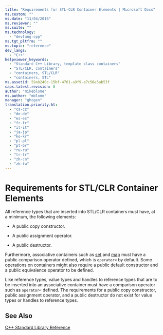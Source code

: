 ```yaml
---
title: "Requirements for STL-CLR Container Elements | Microsoft Docs"
ms.custom: ""
ms.date: "11/04/2016"
ms.reviewer: ""
ms.suite: ""
ms.technology: 
  - "devlang-cpp"
ms.tgt_pltfrm: ""
ms.topic: "reference"
dev_langs: 
  - "C++"
helpviewer_keywords: 
  - "Standard C++ Library, template class containers"
  - "STL/CLR, containers"
  - "containers, STL/CLR"
  - "containers, STL"
ms.assetid: 59ab240c-15bf-4701-a9f9-e7c56e5ab53f
caps.latest.revision: 8
author: "mikeblome"
ms.author: "mblome"
manager: "ghogen"
translation.priority.ht: 
  - "cs-cz"
  - "de-de"
  - "es-es"
  - "fr-fr"
  - "it-it"
  - "ja-jp"
  - "ko-kr"
  - "pl-pl"
  - "pt-br"
  - "ru-ru"
  - "tr-tr"
  - "zh-cn"
  - "zh-tw"
---
```

# Requirements for STL/CLR Container Elements
All reference types that are inserted into STL/CLR containers must have, at a minimum, the following elements:  
  
-   A public copy constructor.  
  
-   A public assignment operator.  
  
-   A public destructor.  
  
 Furthermore, associative containers such as [set](../dotnet/set-stl-clr.md) and [map](../dotnet/map-stl-clr.md) must have a public comparison operator defined, which is `operator<` by default. Some operations on containers might also require a public default constructor and a public equivalence operator to be defined.  
  
 Like reference types, value types and handles to reference types that are to be inserted into an associative container must have a comparison operator such as `operator<` defined. The requirements for a public copy constructor, public assignment operator, and a public destructor do not exist for value types or handles to reference types.  
  
## See Also  
 [C++ Standard Library Reference](../standard-library/cpp-standard-library-reference.md)